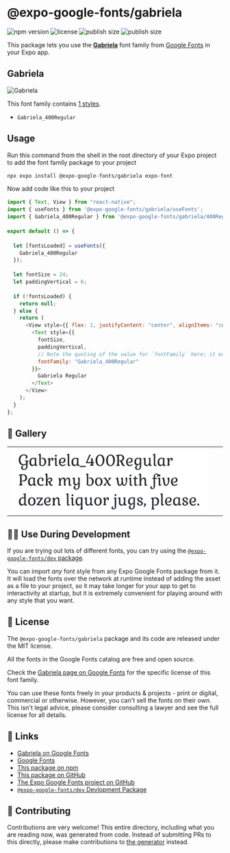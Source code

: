 # @expo-google-fonts/gabriela

![npm version](https://flat.badgen.net/npm/v/@expo-google-fonts/gabriela)
![license](https://flat.badgen.net/github/license/expo/google-fonts)
![publish size](https://flat.badgen.net/packagephobia/install/@expo-google-fonts/gabriela)
![publish size](https://flat.badgen.net/packagephobia/publish/@expo-google-fonts/gabriela)

This package lets you use the [**Gabriela**](https://fonts.google.com/specimen/Gabriela) font family from [Google Fonts](https://fonts.google.com/) in your Expo app.

## Gabriela

![Gabriela](./font-family.png)

This font family contains [1 styles](#-gallery).

- `Gabriela_400Regular`

## Usage

Run this command from the shell in the root directory of your Expo project to add the font family package to your project

```sh
npx expo install @expo-google-fonts/gabriela expo-font
```

Now add code like this to your project

```js
import { Text, View } from "react-native";
import { useFonts } from '@expo-google-fonts/gabriela/useFonts';
import { Gabriela_400Regular } from '@expo-google-fonts/gabriela/400Regular';

export default () => {

  let [fontsLoaded] = useFonts({
    Gabriela_400Regular
  });

  let fontSize = 24;
  let paddingVertical = 6;

  if (!fontsLoaded) {
    return null;
  } else {
    return (
      <View style={{ flex: 1, justifyContent: "center", alignItems: "center" }}>
        <Text style={{
          fontSize,
          paddingVertical,
          // Note the quoting of the value for `fontFamily` here; it expects a string!
          fontFamily: "Gabriela_400Regular"
        }}>
          Gabriela Regular
        </Text>
      </View>
    );
  }
};
```

## 🔡 Gallery


||||
|-|-|-|
|![Gabriela_400Regular](./400Regular/Gabriela_400Regular.ttf.png)||||


## 👩‍💻 Use During Development

If you are trying out lots of different fonts, you can try using the [`@expo-google-fonts/dev` package](https://github.com/expo/google-fonts/tree/master/font-packages/dev#readme).

You can import _any_ font style from any Expo Google Fonts package from it. It will load the fonts over the network at runtime instead of adding the asset as a file to your project, so it may take longer for your app to get to interactivity at startup, but it is extremely convenient for playing around with any style that you want.


## 📖 License

The `@expo-google-fonts/gabriela` package and its code are released under the MIT license.

All the fonts in the Google Fonts catalog are free and open source.

Check the [Gabriela page on Google Fonts](https://fonts.google.com/specimen/Gabriela) for the specific license of this font family.

You can use these fonts freely in your products & projects - print or digital, commercial or otherwise. However, you can't sell the fonts on their own. This isn't legal advice, please consider consulting a lawyer and see the full license for all details.

## 🔗 Links

- [Gabriela on Google Fonts](https://fonts.google.com/specimen/Gabriela)
- [Google Fonts](https://fonts.google.com/)
- [This package on npm](https://www.npmjs.com/package/@expo-google-fonts/gabriela)
- [This package on GitHub](https://github.com/expo/google-fonts/tree/master/font-packages/gabriela)
- [The Expo Google Fonts project on GitHub](https://github.com/expo/google-fonts)
- [`@expo-google-fonts/dev` Devlopment Package](https://github.com/expo/google-fonts/tree/master/font-packages/dev)

## 🤝 Contributing

Contributions are very welcome! This entire directory, including what you are reading now, was generated from code. Instead of submitting PRs to this directly, please make contributions to [the generator](https://github.com/expo/google-fonts/tree/master/packages/generator) instead.
